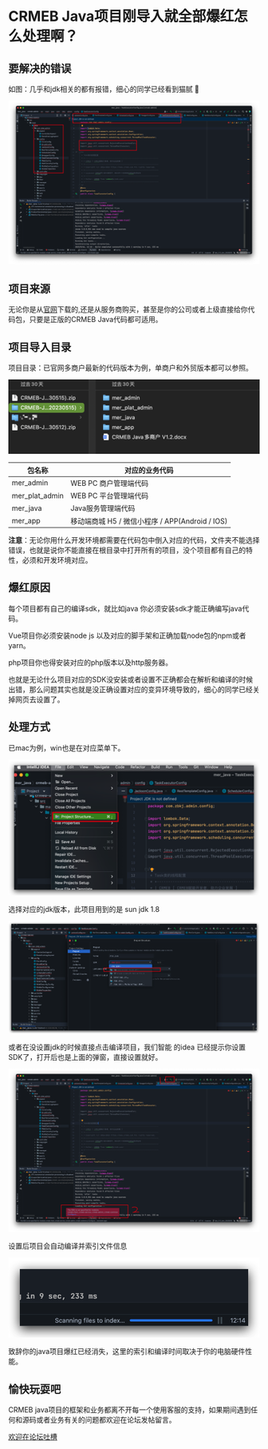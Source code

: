 # CRMEB Java项目刚导入就全部爆红怎么处理啊？

## 要解决的错误

如图：几乎和jdk相关的都有报错，细心的同学已经看到猫腻 🤔

![image-20230526163752990](../../../images/image-20230526163752990.png)

## 项目来源

无论你是从[官网](crmeb.com)下载的,还是从服务商购买，甚至是你的公司或者上级直接给你代码包，只要是正版的CRMEB Java代码都可适用。

## 项目导入目录

项目目录：已官网多商户最新的代码版本为例，单商户和外贸版本都可以参照。

![image-20230526162838407](../../../images/image-20230526162838407.png)

| 包名称         | 对应的业务代码                                  |
| -------------- | ----------------------------------------------- |
| mer_admin      | WEB PC 商户管理端代码                           |
| mer_plat_admin | WEB PC 平台管理端代码                           |
| mer_java       | Java服务管理端代码                              |
| mer_app        | 移动端商城 H5 / 微信小程序 / APP(Android / IOS) |

**注意**：无论你用什么开发环境都需要在代码包中倒入对应的代码，文件夹不能选择错误，也就是说你不能直接在根目录中打开所有的项目，没个项目都有自己的特性，必须和开发环境对应。

## 爆红原因

每个项目都有自己的编译sdk，就比如java 你必须安装sdk才能正确编写java代码。

Vue项目你必须安装node js 以及对应的脚手架和正确加载node包的npm或者yarn。

php项目你也得安装对应的php版本以及http服务器。

也就是无论什么项目对应的SDK没安装或者设置不正确都会在解析和编译的时候出错，那么问题其实也就是没正确设置对应的变异环境导致的，细心的同学已经关掉网页去设置了。

## 处理方式

已mac为例，win也是在对应菜单下。

![image-20230526164630666](../../../images/image-20230526164630666.png)

选择对应的jdk版本，此项目用到的是 sun jdk 1.8

![image-20230526164716025](../../../images/image-20230526164716025.png)

或者在没设置jdk的时候直接点击编译项目，我们智能 的idea 已经提示你设置SDK了，打开后也是上面的弹窗，直接设置就好。

![image-20230526164756690](../../../images/image-20230526164756690.png)

设置后项目会自动编译并索引文件信息

![image-20230526165012037](../../../images/image-20230526165012037.png)

致辞你的java项目爆红已经消失，这里的索引和编译时间取决于你的电脑硬件性能。

## 愉快玩耍吧

CRMEB java项目的框架和业务都离不开每一个使用客服的支持，如果期间遇到任何和源码或者业务有关的问题都欢迎在论坛发帖留言。

[欢迎在论坛吐槽](https://www.crmeb.com/ask/thread/list/152)